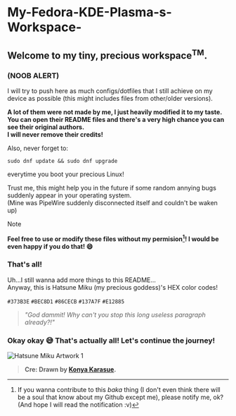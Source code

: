 # My-Fedora-KDE-Plasma-s-Workspace-
## Welcome to my tiny, precious workspace<sup>TM</sup>.
### (NOOB ALERT)

I will try to push here as much configs/dotfiles that I still achieve on my device as possible (this might includes files from other/older versions).

**A lot of them were not made by me, I just heavily modified it to my taste. You can open their README files and there's a very high chance you can see their original authors.\
I will never remove their credits!**

Also, never forget to:
```
sudo dnf update && sudo dnf upgrade
```
everytime you boot your precious Linux!

Trust me, this might help you in the future if some random annying bugs suddenly appear in your operating system.  
(Mine was PipeWire suddenly disconnected itself and couldn't be waken up)

> [!NOTE]
> **Feel free to use or modify these files without my permision[^1]! I would be even happy if you do that! :smile:**

### That's all!

[^1]: If you wanna contribute to this *baka* thing (I don't even think there will be a soul that know about my Github except me), please notify me, ok? (And hope I will read the notification :v)

Uh...I still wanna add more things to this README...\
Anyway, this is Hatsune Miku (my precious goddess)'s HEX color codes!

`#373B3E` `#BEC8D1` `#86CECB` `#137A7F`	`#E12885`  



> *"God dammit! Why can't you stop this long useless paragraph already?!"* 


### Okay okay 😅 That's actually all! Let's continue the journey!

![Hatsune Miku Artwork 1](https://cdn.donmai.us/original/92/b2/__hatsune_miku_vocaloid_drawn_by_konya_karasue__92b291576ac2dce424261931b740a001.jpg)

> **Cre: Drawn by [Konya Karasue](https://www.pixiv.net/en/users/10109777).**
